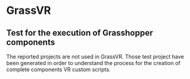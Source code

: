 # GrassVR

## Test for the execution of Grasshopper components

The reported projects are not used in GrassVR. Those test project have been generated in order to understand the process for the creation of complete components VR custom scripts.
